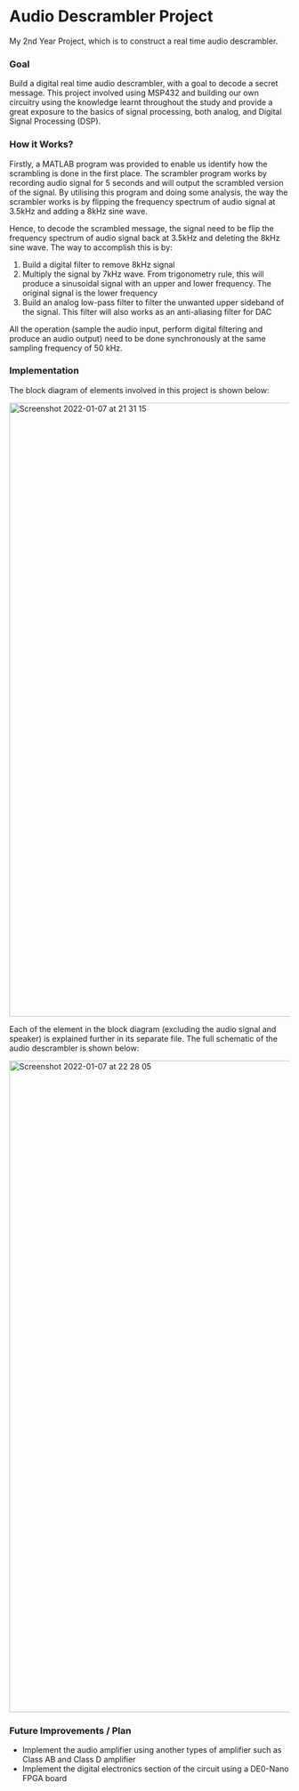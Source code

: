 # Audio Descrambler Project
My 2nd Year Project, which is to construct a real time audio descrambler.

### Goal
Build a digital real time audio descrambler, with a goal to decode a secret message. This project involved using MSP432 and building our own circuitry using the knowledge learnt throughout the study and provide a great exposure to the basics of signal processing, both analog, and Digital Signal Processing (DSP).


### How it Works?
Firstly, a MATLAB program was provided to enable us identify how the scrambling is done in the first place. The scrambler program works by recording audio signal for 5 seconds and will output the scrambled version of the signal. By utilising this program and doing some analysis, the way the scrambler works is by flipping the frequency spectrum of audio signal at 3.5kHz and adding a 8kHz sine wave. 

Hence, to decode the scrambled message, the signal need to be flip the frequency spectrum of audio signal back at 3.5kHz and deleting the 8kHz sine wave.
The way to accomplish this is by:
1) Build a digital filter to remove 8kHz signal
2) Multiply the signal by 7kHz wave. 
   From trigonometry rule, this will produce a sinusoidal signal with an upper and lower frequency. The original signal is the lower frequency
3) Build an analog low-pass filter to filter the unwanted upper sideband of the signal. This filter will also works as an anti-aliasing filter for DAC

All the operation (sample the audio input, perform digital filtering and produce an audio output) need to be done synchronously at the same sampling frequency of 50 kHz.


### Implementation
The block diagram of elements involved in this project is shown below:

<img width="1104" alt="Screenshot 2022-01-07 at 21 31 15" src="https://user-images.githubusercontent.com/82151839/148610072-f7b56395-1a73-4196-a9d9-01380b61749e.png">

Each of the element in the block diagram (excluding the audio signal and speaker) is explained further in its separate file.
The full schematic of the audio descrambler is shown below:

<img width="1172" alt="Screenshot 2022-01-07 at 22 28 05" src="https://user-images.githubusercontent.com/82151839/148615561-f03fe464-f8ab-4d97-b33f-7ea094018453.png">



<!-- ###What Have I Learnt?
Analog Electronics
- Building an understanding of analog filter, learning different type of responses of 
- Know how DAC works and how to implement it using R2R DAC
- Building a transistor amplifier using Darlington configuration and get to know LM386 audio amplifier
Digital Circuits 
- Understand how digital filter works, and how it is implemented in code.
- Know different types of filter, IIR and FIR
- The benefit of SOS or biquad method in implementing a high order filter 
Microcontroller Programming (MSP432)
- Learn how to utilise the ADC functionality in MSP432
- Understand the basics of clock in MSP432 and how to use them
- Implementing circuilar buffer 
*Challenge: All this needs to be done synchronously 
-->

### Future Improvements / Plan
- Implement the audio amplifier using another types of amplifier such as Class AB and Class D amplifier
- Implement the digital electronics section of the circuit using a DE0-Nano FPGA board

